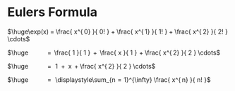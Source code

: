 
# Eulers Formula

$\huge\exp(x) = \frac{ x^{ 0} }{ 0! } + \frac{ x^{ 1} }{ 1! } + \frac{ x^{ 2} }{ 2! } \cdots$

$\huge             =   \frac{ 1 }{ 1 }   +   \frac{ x }{ 1 }  + \frac{ x^{ 2} }{ 2 } \cdots$

$\huge             =     1    +    x   + \frac{ x^{ 2} }{ 2 } \cdots$

$\huge             =     \displaystyle\sum_{n  =  1}^{\infty} \frac{ x^{ n} }{ n! }$
